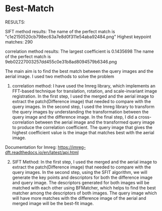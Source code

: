 # Best-Match
RESULTS:

SIFT method results:
The name of the perfect match is "c1e2150520cb798ec63a7e8d0f311e54aba92484.png"
Highest keypoint matches: 290

correlation method results:
The largest coefficient is 0.1435698
The name of the perfect match is 9eb02227003257dd455c0e31b8ad8094579b6346.png



The main aim is to find the best match between the query images and the aerial image.
 I used two methods to solve the problem
1) correlation method:
 I have used the Imreg library, which implements an FFT-based technique for translation, rotation, and scale-invariant image registration. In the first step, I used the merged and the aerial image to extract the patch(Difference image)  that needed to compare with the query images. In the second step, I used the Imreg library to transform the query images by understanding the transformation between the query image and the difference image. In the final step, I did a cross-correlation between the aerial image and the transformed query image to produce the correlation coefficient. The query image that gives the highest coefficient value is the image that matches best with the aerial image.

Documentation for Imreg:
https://imreg-dft.readthedocs.io/en/latest/api.html

2) SIFT Method:
In the first step, I used the merged and the aerial image to extract the patch(Difference image)  that needed to compare with the query images.
In the second step, using the SFIT algorithm, we will generate the key points and descriptors for both the difference image and query image. The descriptors generated for both images will be matched with each other using BFMatcher, which helps to find the best matcher among the descriptors of both images. The query image which will have more matches with the difference image of the aerial and merged image will be the best-fit image.

